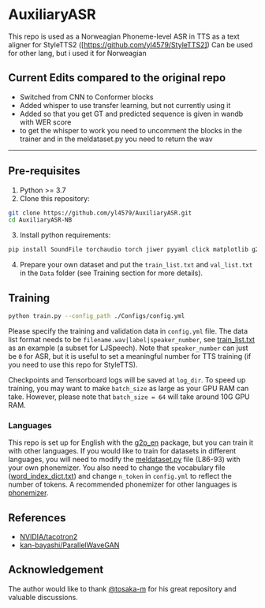 # AuxiliaryASR
This repo is used as a Norweagian Phoneme-level ASR in TTS as a text aligner for StyleTTS2 ([https://github.com/yl4579/StyleTTS2])
Can be used for other lang, but i used it for Norweagian


## Current Edits compared to the original repo
- Switched from CNN to Conformer blocks
- Added whisper to use transfer learning, but not currently using it
- Added so that you get GT and predicted sequence is given in wandb with WER score
- to get the whisper to work you need to uncomment the blocks in the trainer and in the meldataset.py you need to return the wav




---


## Pre-requisites
1. Python >= 3.7
2. Clone this repository:
```bash
git clone https://github.com/yl4579/AuxiliaryASR.git
cd AuxiliaryASR-NB
```
3. Install python requirements: 
```bash
pip install SoundFile torchaudio torch jiwer pyyaml click matplotlib g2p_en librosa
```
4. Prepare your own dataset and put the `train_list.txt` and `val_list.txt` in the `Data` folder (see Training section for more details).

## Training
```bash
python train.py --config_path ./Configs/config.yml
```
Please specify the training and validation data in `config.yml` file. The data list format needs to be `filename.wav|label|speaker_number`, see [train_list.txt](https://github.com/yl4579/AuxiliaryASR/blob/main/Data/train_list.txt) as an example (a subset for LJSpeech). Note that `speaker_number` can just be `0` for ASR, but it is useful to set a meaningful number for TTS training (if you need to use this repo for StyleTTS). 

Checkpoints and Tensorboard logs will be saved at `log_dir`. To speed up training, you may want to make `batch_size` as large as your GPU RAM can take. However, please note that `batch_size = 64` will take around 10G GPU RAM. 

### Languages
This repo is set up for English with the [g2p_en](https://github.com/Kyubyong/g2p) package, but you can train it with other languages. If you would like to train for datasets in different languages, you will need to modify the [meldataset.py](https://github.com/yl4579/AuxiliaryASR/blob/main/meldataset.py#L86-L93) file (L86-93) with your own phonemizer. You also need to change the vocabulary file ([word_index_dict.txt](https://github.com/yl4579/AuxiliaryASR/blob/main/word_index_dict.txt)) and change `n_token` in `config.yml` to reflect the number of tokens. A recommended phonemizer for other languages is [phonemizer](https://github.com/bootphon/phonemizer).

## References
- [NVIDIA/tacotron2](https://github.com/NVIDIA/tacotron2)
- [kan-bayashi/ParallelWaveGAN](https://github.com/kan-bayashi/ParallelWaveGAN)

## Acknowledgement
The author would like to thank [@tosaka-m](https://github.com/tosaka-m) for his great repository and valuable discussions.
